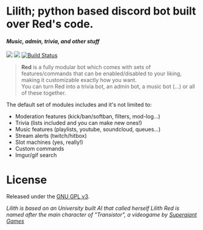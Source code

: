


# Lilith; python based discord bot built over Red's code.
#### *Music, admin, trivia, and other stuff*
[<img src="https://img.shields.io/badge/discord-py-blue.svg">](https://github.com/Rapptz/discord.py) [<img src="https://discordapp.com/api/guilds/227983518498684930/widget.png?style=shield">](https://discord.gg/YfB7yXf) [![Build Status](https://travis-ci.org/aphroidite/lilithbot.svg?branch=develop)](https://travis-ci.org/aphroidite/lilithbot)

> **Red** is a fully modular bot which comes with sets of features/commands that can be enabled/disabled to your liking, making it customizable exactly how you want.  
You can turn Red into a trivia bot, an admin bot, a music bot (...) or all of these together.  

The default set of modules includes and it's not limited to:
* Moderation features (kick/ban/softban, filters, mod-log...)
* Trivia (lists included and you can make new ones!)
* Music features (playlists, youtube, soundcloud, queues...)
* Stream alerts (twitch/hitbox)
* Slot machines (yes, really!)
* Custom commands
* Imgur/gif search


# License

Released under the [GNU GPL v3](LICENSE).

*Lilith is based on an University built AI that called herself Lilith*
*Red is named after the main character of "Transistor", a videogame by [Supergiant Games](https://www.supergiantgames.com/games/transistor/)*
